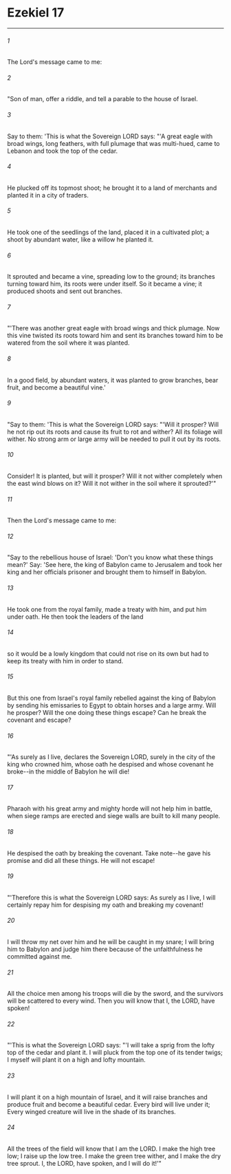 # Ezekiel 17
***



###### 1 
The Lord's message came to me: 

###### 2 
"Son of man, offer a riddle, and tell a parable to the house of Israel. 

###### 3 
Say to them: 'This is what the Sovereign LORD says: "'A great eagle with broad wings, long feathers, with full plumage that was multi-hued, came to Lebanon and took the top of the cedar. 

###### 4 
He plucked off its topmost shoot; he brought it to a land of merchants and planted it in a city of traders. 

###### 5 
He took one of the seedlings of the land, placed it in a cultivated plot; a shoot by abundant water, like a willow he planted it. 

###### 6 
It sprouted and became a vine, spreading low to the ground; its branches turning toward him, its roots were under itself. So it became a vine; it produced shoots and sent out branches. 

###### 7 
"'There was another great eagle with broad wings and thick plumage. Now this vine twisted its roots toward him and sent its branches toward him to be watered from the soil where it was planted. 

###### 8 
In a good field, by abundant waters, it was planted to grow branches, bear fruit, and become a beautiful vine.' 

###### 9 
"Say to them: 'This is what the Sovereign LORD says: "'Will it prosper? Will he not rip out its roots and cause its fruit to rot and wither? All its foliage will wither. No strong arm or large army will be needed to pull it out by its roots. 

###### 10 
Consider! It is planted, but will it prosper? Will it not wither completely when the east wind blows on it? Will it not wither in the soil where it sprouted?'" 

###### 11 
Then the Lord's message came to me: 

###### 12 
"Say to the rebellious house of Israel: 'Don't you know what these things mean?' Say: 'See here, the king of Babylon came to Jerusalem and took her king and her officials prisoner and brought them to himself in Babylon. 

###### 13 
He took one from the royal family, made a treaty with him, and put him under oath. He then took the leaders of the land 

###### 14 
so it would be a lowly kingdom that could not rise on its own but had to keep its treaty with him in order to stand. 

###### 15 
But this one from Israel's royal family rebelled against the king of Babylon by sending his emissaries to Egypt to obtain horses and a large army. Will he prosper? Will the one doing these things escape? Can he break the covenant and escape? 

###### 16 
"'As surely as I live, declares the Sovereign LORD, surely in the city of the king who crowned him, whose oath he despised and whose covenant he broke--in the middle of Babylon he will die! 

###### 17 
Pharaoh with his great army and mighty horde will not help him in battle, when siege ramps are erected and siege walls are built to kill many people. 

###### 18 
He despised the oath by breaking the covenant. Take note--he gave his promise and did all these things. He will not escape! 

###### 19 
"'Therefore this is what the Sovereign LORD says: As surely as I live, I will certainly repay him for despising my oath and breaking my covenant! 

###### 20 
I will throw my net over him and he will be caught in my snare; I will bring him to Babylon and judge him there because of the unfaithfulness he committed against me. 

###### 21 
All the choice men among his troops will die by the sword, and the survivors will be scattered to every wind. Then you will know that I, the LORD, have spoken! 

###### 22 
"'This is what the Sovereign LORD says: "'I will take a sprig from the lofty top of the cedar and plant it. I will pluck from the top one of its tender twigs; I myself will plant it on a high and lofty mountain. 

###### 23 
I will plant it on a high mountain of Israel, and it will raise branches and produce fruit and become a beautiful cedar. Every bird will live under it; Every winged creature will live in the shade of its branches. 

###### 24 
All the trees of the field will know that I am the LORD. I make the high tree low; I raise up the low tree. I make the green tree wither, and I make the dry tree sprout. I, the LORD, have spoken, and I will do it!'"
